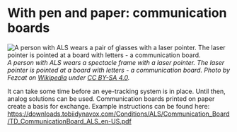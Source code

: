 # With pen and paper: communication boards

![](/als-patient-with-communication-board.jpg "A person with ALS wears a pair of glasses with a laser pointer. The laser pointer is pointed at a board with letters - a communication board.")
_A person with ALS wears a spectacle frame with a laser pointer. The laser pointer is pointed at a board with letters - a communication board. Photo by Fezcat on [Wikipedia](https://commons.wikimedia.org/wiki/File:Using_a_head_mounted_laser_to_point_to_a_communication_board.jpg) under [CC BY-SA 4.0](https://creativecommons.org/licenses/by-sa/4.0)._

It can take some time before an eye-tracking system is in place.
Until then, analog solutions can be used.
Communication boards printed on paper create a basis for exchange.
Example instructions can be found here: https://downloads.tobiidynavox.com/Conditions/ALS/Communication_Board/TD_CommunicationBoard_ALS_en-US.pdf
